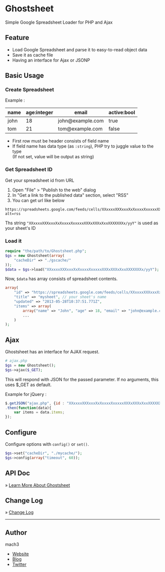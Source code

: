# Ghostsheet

Simple Google Spreadsheet Loader for PHP and Ajax

## Feature

- Load Google Spreadsheet and parse it to easy-to-read object data
- Save it as cache file
- Having an interface for Ajax or JSONP

## Basic Usage

### Create Spreadsheet

Example :

<table>
	<thead>
		<tr>
			<th>name</th>
			<th>age:integer</th>
			<th>email</th>
			<th>active:bool</th>
		</tr>
	</thead>
	<tbody>
		<tr>
			<td>john</td>
			<td>18</td>
			<td>john@example.com</td>
			<td>true</td>
		</tr>
		<tr>
			<td>tom</td>
			<td>21</td>
			<td>tom@example.com</td>
			<td>false</td>
		</tr>
	</tbody>
</table>

- First row must be header consists of field name
- If field name has data type (as `:string`), PHP try to juggle value to the type  
  (If not set, value will be output as string)


### Get Spreadsheet ID

Get your spreadsheet id from URL

1. Open "File" > "Publish to the web" dialog
2. In "Get a link to the published data" section, select "RSS"
3. You can get url like below

```
https://spreadsheets.google.com/feeds/cells/XXxxxxXXXxxxXxXxxxxXxxxxxXXXxXXXxXxxXXXXXXXx/yyY/public/basic?alt=rss
```

Ths string `"XXxxxxXXXxxxXxXxxxxXxxxxxXXXxXXXxXxxXXXXXXXx/yyY"` is used as your sheet's ID

### Load it

```php
require "the/path/to/Ghostsheet.php";
$gs = new Ghostsheet(array(
	"cacheDir" => "./gscache/"
));
$data = $gs->load("XXxxxxXXXxxxXxXxxxxXxxxxxXXXxXXXxXxxXXXXXXXx/yyY");
```

Now, `$data` has array consists of spreadsheet contents.

```php
array(
	"id" => "https://spreadsheets.google.com/feeds/cells/XXxxxxXXXxxxXxXxxxxXxxxxxXXXxXXXxXxxXXXXXXXx/yyY/public/basic",
	"title" => "mysheet", // your sheet's name
	"updated" => "2013-05-28T10:37:51.771Z",
	"items" => array(
		array("name" => "John", "age" => 18, "email" => "john@example.com", "active" => true),
		...
	)
);
```

## Ajax

Ghostsheet has an interface for AJAX request.

```php
# ajax.php
$gs = new Ghostsheet();
$gs->ajax($_GET);
```

This will respond with JSON for the passed parameter.
If no arguments, this uses $_GET as default.

Example for jQuery :

```javascript
$.getJSON("ajax.php", {id : "XXxxxxXXXxxxXxXxxxxXxxxxxXXXxXXXxXxxXXXXXXXx/yyY", cache : false})
.then(function(data){
	var items = data.items;
});
```

## Configure

Configure options with `config()` or `set()`.

```php
$gs->set("cacheDir", "./mycache/");
$gs->config(array("timeout", 60));
```

## API Doc

&raquo; [Learn More About Ghostsheet](doc/api.md)

## Change Log

&raquo; [Change Log](doc/changelog.md)


-----

## Author

mach3

- [Website](http://www.mach3.jp)
- [Blog](http://blog.mach3.jp)
- [Twitter](http://twitter.com/mach3ss)

